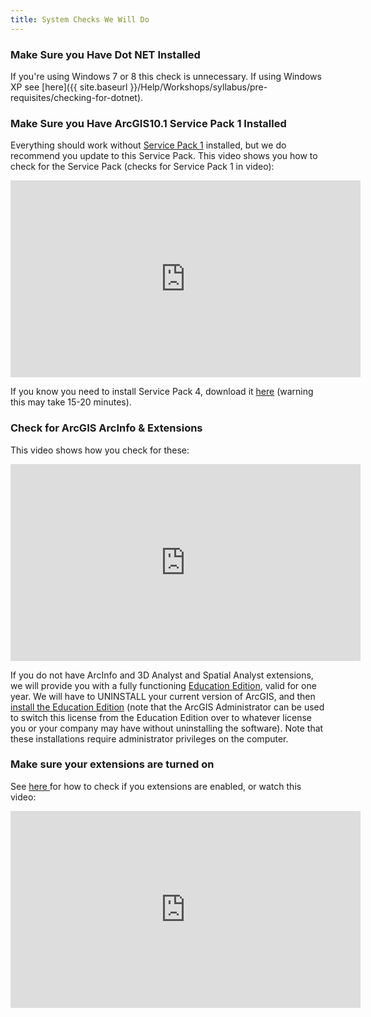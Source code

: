 ```yaml
---
title: System Checks We Will Do
---
```


### Make Sure you Have Dot NET Installed

If you're using Windows 7 or 8 this check is unnecessary. If using Windows XP see [here]({{ site.baseurl }}/Help/Workshops/syllabus/pre-requisites/checking-for-dotnet).

### Make Sure you Have ArcGIS10.1 Service Pack 1 Installed

Everything should work without [Service Pack 1](http://support.esri.com/en/downloads/patches-servicepacks/view/productid/189/metaid/1913) installed, but we do recommend you update to this Service Pack. This video shows you how to check for the Service Pack (checks for Service Pack 1 in video):

<iframe width="560" height="315" src="https://www.youtube.com/embed/NWDy5Ss0CjY" frameborder="0" allow="autoplay; encrypted-media" allowfullscreen></iframe>

If you know you need to install Service Pack 4, download it [here](http://resources.arcgis.com/content/patches-and-service-packs?fa=viewPatch&PID=66&MetaID=1843) (warning this may take 15-20 minutes).

### Check for ArcGIS ArcInfo & Extensions

This video shows how you check for these:

<iframe width="560" height="315" src="https://www.youtube.com/embed/MyG7SvcsSUg?rel=0" frameborder="0" allow="autoplay; encrypted-media" allowfullscreen></iframe>

If you do not have ArcInfo and 3D Analyst and Spatial Analyst extensions, we will provide you with a fully functioning [Education Edition](http://www.joewheaton.org/Home/students-teaching/teaching-materials/gis-help/arcgis-desktop-10---education-edition), valid for one year. We will have to UNINSTALL your current version of ArcGIS, and then [install the Education Edition](http://www.joewheaton.org/Home/students-teaching/teaching-materials/gis-help/arcgis-desktop-10---education-edition/installation-instructions) (note that the ArcGIS Administrator can be used to switch this license from the Education Edition over to whatever license you or your company may have without uninstalling the software). Note that these installations require administrator privileges on the computer.

### Make sure your extensions are turned on

See [here ](http://gis.joewheaton.org/assignments/labs/lab01/getting-organized-and-oriented/arcgis-10-desktop-orientation/about-the-software#TOC-Using-Extensions)for how to check if you extensions are enabled, or watch this video:

<iframe width="560" height="315" src="https://www.youtube.com/embed/JgBlCnGco9M?rel=0" frameborder="0" allow="autoplay; encrypted-media" allowfullscreen></iframe>

